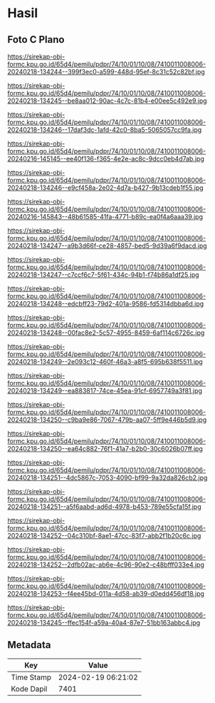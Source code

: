 # Hasil

## Foto C Plano

https://sirekap-obj-formc.kpu.go.id/65d4/pemilu/pdpr/74/10/01/10/08/7410011008006-20240218-134244--399f3ec0-a599-448d-95ef-8c31c52c82bf.jpg

https://sirekap-obj-formc.kpu.go.id/65d4/pemilu/pdpr/74/10/01/10/08/7410011008006-20240218-134245--be8aa012-90ac-4c7c-81b4-e00ee5c492e9.jpg

https://sirekap-obj-formc.kpu.go.id/65d4/pemilu/pdpr/74/10/01/10/08/7410011008006-20240218-134246--17daf3dc-1afd-42c0-8ba5-5065057cc9fa.jpg

https://sirekap-obj-formc.kpu.go.id/65d4/pemilu/pdpr/74/10/01/10/08/7410011008006-20240216-145145--ee40f136-f365-4e2e-ac8c-9dcc0eb4d7ab.jpg

https://sirekap-obj-formc.kpu.go.id/65d4/pemilu/pdpr/74/10/01/10/08/7410011008006-20240218-134246--e9cf458a-2e02-4d7a-b427-9b13cdeb1f55.jpg

https://sirekap-obj-formc.kpu.go.id/65d4/pemilu/pdpr/74/10/01/10/08/7410011008006-20240216-145843--48b61585-41fa-4771-b89c-ea0f4a6aaa39.jpg

https://sirekap-obj-formc.kpu.go.id/65d4/pemilu/pdpr/74/10/01/10/08/7410011008006-20240218-134247--a9b3d66f-ce28-4857-bed5-9d39a6f9dacd.jpg

https://sirekap-obj-formc.kpu.go.id/65d4/pemilu/pdpr/74/10/01/10/08/7410011008006-20240218-134247--c7ccf6c7-5f61-434c-94b1-f74b86a1df25.jpg

https://sirekap-obj-formc.kpu.go.id/65d4/pemilu/pdpr/74/10/01/10/08/7410011008006-20240218-134248--edcbff23-79d2-401a-9586-fd5314dbba6d.jpg

https://sirekap-obj-formc.kpu.go.id/65d4/pemilu/pdpr/74/10/01/10/08/7410011008006-20240218-134248--00fac8e2-5c57-4955-8459-6af114c6726c.jpg

https://sirekap-obj-formc.kpu.go.id/65d4/pemilu/pdpr/74/10/01/10/08/7410011008006-20240218-134249--2e093c12-460f-46a3-a8f5-695b638f5511.jpg

https://sirekap-obj-formc.kpu.go.id/65d4/pemilu/pdpr/74/10/01/10/08/7410011008006-20240218-134249--ea883817-74ce-45ea-91cf-6957749a3f81.jpg

https://sirekap-obj-formc.kpu.go.id/65d4/pemilu/pdpr/74/10/01/10/08/7410011008006-20240218-134250--c9ba9e86-7067-479b-aa07-5ff9e446b5d9.jpg

https://sirekap-obj-formc.kpu.go.id/65d4/pemilu/pdpr/74/10/01/10/08/7410011008006-20240218-134250--ea64c882-76f1-41a7-b2b0-30c6026b07ff.jpg

https://sirekap-obj-formc.kpu.go.id/65d4/pemilu/pdpr/74/10/01/10/08/7410011008006-20240218-134251--4dc5867c-7053-4090-bf99-9a32da826cb2.jpg

https://sirekap-obj-formc.kpu.go.id/65d4/pemilu/pdpr/74/10/01/10/08/7410011008006-20240218-134251--a5f6aabd-ad6d-4978-b453-789e55cfa15f.jpg

https://sirekap-obj-formc.kpu.go.id/65d4/pemilu/pdpr/74/10/01/10/08/7410011008006-20240218-134252--04c310bf-8ae1-47cc-83f7-abb2f1b20c6c.jpg

https://sirekap-obj-formc.kpu.go.id/65d4/pemilu/pdpr/74/10/01/10/08/7410011008006-20240218-134252--2dfb02ac-ab6e-4c96-90e2-c48bfff033e4.jpg

https://sirekap-obj-formc.kpu.go.id/65d4/pemilu/pdpr/74/10/01/10/08/7410011008006-20240218-134253--f4ee45bd-011a-4d58-ab39-d0edd456df18.jpg

https://sirekap-obj-formc.kpu.go.id/65d4/pemilu/pdpr/74/10/01/10/08/7410011008006-20240218-134245--ffec154f-a59a-40a4-87e7-51bb163abbc4.jpg


## Metadata

| Key        | Value               |
| ---------- | ------------------- |
| Time Stamp | 2024-02-19 06:21:02 |
| Kode Dapil | 7401                |



